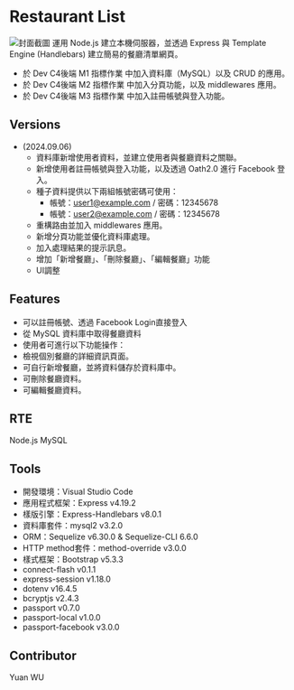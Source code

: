 # Restaurant List
![封面截圖](/public/image/retaurant-list.png)
運用 Node.js 建立本機伺服器，並透過 Express 與 Template Engine (Handlebars) 建立簡易的餐廳清單網頁。
- 於 Dev C4後端 M1 指標作業 中加入資料庫（MySQL）以及 CRUD 的應用。
- 於 Dev C4後端 M2 指標作業 中加入分頁功能，以及 middlewares 應用。
- 於 Dev C4後端 M3 指標作業 中加入註冊帳號與登入功能。

## Versions
- (2024.09.06)
  - 資料庫新增使用者資料，並建立使用者與餐廳資料之關聯。
  - 新增使用者註冊帳號與登入功能，以及透過 Oath2.0 進行 Facebook 登入。
  - 種子資料提供以下兩組帳號密碼可使用：
    - 帳號：user1@example.com / 密碼：12345678
    - 帳號：user2@example.com / 密碼：12345678
  - 重構路由並加入 middlewares 應用。
  - 新增分頁功能並優化資料庫處理。
  - 加入處理結果的提示訊息。
  - 增加「新增餐廳」、「刪除餐廳」、「編輯餐廳」功能
  - UI調整

## Features
- 可以註冊帳號、透過 Facebook Login直接登入
- 從 MySQL 資料庫中取得餐廳資料
- 使用者可進行以下功能操作：
- 檢視個別餐廳的詳細資訊頁面。
- 可自行新增餐廳，並將資料儲存於資料庫中。
- 可刪除餐廳資料。
- 可編輯餐廳資料。

## RTE
Node.js
MySQL 

## Tools

- 開發環境：Visual Studio Code
- 應用程式框架：Express v4.19.2
- 樣版引擎：Express-Handlebars v8.0.1
- 資料庫套件：mysql2 v3.2.0
- ORM：Sequelize v6.30.0 & Sequelize-CLI 6.6.0
- HTTP method套件：method-override v3.0.0
- 樣式框架：Bootstrap v5.3.3
- connect-flash v0.1.1
- express-session v1.18.0
- dotenv v16.4.5
- bcryptjs v2.4.3
- passport v0.7.0
- passport-local v1.0.0
- passport-facebook v3.0.0

## Contributor
Yuan WU
